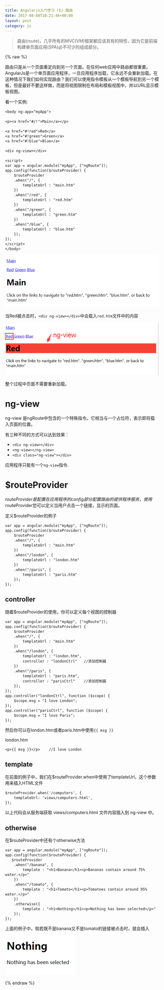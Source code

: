 ```yaml
---
title: Angularjs入门学习（七）路由
date: 2017-08-08T18:21:46+00:00
layout: post
category: js
---
```




> 路由(route)，几乎所有的MVC(VM)框架都应该具有的特性，因为它是前端构建单页面应用(SPA)必不可少的组成部分。

{% raw %}

路由只是从一个页面重定向到另一个页面。在任何web应用中路由都很重要。AngularJs是一个单页面应用程序，一旦应用程序加载，它永远不会重新加载。在这种情况下我们如何实现路由？我们可以使用指令模板从一个模板导航到另一个模板，但是最好不要这样做，而是将视图限制在布局和模板视图中，并以URL显示模板视图。

看一个实例:

```
<body ng-app="myApp">

<p><a href="#/!">Main</a></p>

<a href="#!red">Red</a>
<a href="#!green">Green</a>
<a href="#!blue">Blue</a>

<div ng-view></div>

<script>
var app = angular.module("myApp", ["ngRoute"]);
app.config(function($routeProvider) {
    $routeProvider
    .when("/", {
        templateUrl : "main.htm"
    })
    .when("/red", {
        templateUrl : "red.htm"
    })
    .when("/green", {
        templateUrl : "green.htm"
    })
    .when("/blue", {
        templateUrl : "blue.htm"
    });
});
</script>
</body>
```

![](/pics/2017/08/fzy_screenshot20170808175153.png)

当Red被点击时，`<div ng-view></div>`中会载入`red.htm`文件中的内容

![](/pics/2017/08/fzy_screenshot20170808175653.png)

整个过程中页面不需要重新加载。


# ng-view

ng-view 是ngRoute中包含的一个特殊指令。它相当与一个占位符，表示即将载入页面的位置。

有三种不同的方式可以达到效果：

- `<div ng-view></div>`
- `<ng-view></ng-view>`
- `<div class="ng-view"></div>`


应用程序只能有一个`ng-view`指令.

# $routeProvider

$routeProvider是配置在应用程序的config部分配置路由的提供程序服务，使用$routeProvider您可以定义当用户点击一个链接，显示的页面。

定义$routeProvider的例子

```
var app = angular.module("myApp", ["ngRoute"]);
app.config(function($routeProvider) {
    $routeProvider
    .when("/", {
        templateUrl : "main.htm"
    })
    .when("/london", {
        templateUrl : "london.htm"
    })
    .when("/paris", {
        templateUrl : "paris.htm"
    });
});
```

## controller

随着$routeProvider的使用，你可以定义每个视图的控制器

```
var app = angular.module("myApp", ["ngRoute"]);
app.config(function($routeProvider) {
    $routeProvider
    .when("/", {
        templateUrl : "main.htm"
    })
    .when("/london", {
        templateUrl : "london.htm",
        controller : "londonCtrl"   //添加控制器
    })
    .when("/paris", {
        templateUrl : "paris.htm",
        controller : "parisCtrl"    //添加控制器
    });
});
app.controller("londonCtrl", function ($scope) {
    $scope.msg = "I love London";
});
app.controller("parisCtrl", function ($scope) {
    $scope.msg = "I love Paris";
});
```

然后你可以在london.htm或者paris.htm中使用`{{ msg }}`

london.htm
```
<p>{{ msg }}</p>    //I love London
```


## template

在前面的例子中，我们在$routeProvider.when中使用了templateUrl，这个参数用来插入HTML文件
```
$routeProvider.when('/computers', {
    templateUrl: 'views/computers.html',
});
```

以上代码会从服务端获取 views/computers.html 文件内容插入到 ng-view 中。

## otherwise

在$routeProvider中还有个otherwise方法

```
var app = angular.module("myApp", ["ngRoute"]);
app.config(function($routeProvider) {
   $routeProvider
    .when("/banana", {
        template : "<h1>Banana</h1><p>Bananas contain around 75% water.</p>"
    })
    .when("/tomato", {
        template : "<h1>Tomato</h1><p>Tomatoes contain around 95% water.</p>"
    })
    .otherwise({
        template : "<h1>Nothing</h1><p>Nothing has been selected</p>"
    });
});
```

上面的例子中，倘若既不是banana又不是tomato的链接被点击时，就会插入

![](/pics/2017/08/fzy_screenshot20170808181808.png)



{% endraw %}
